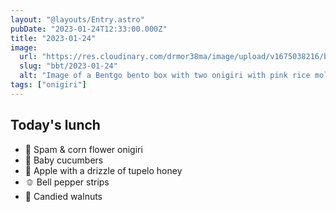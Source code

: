 ```yaml
---
layout: "@layouts/Entry.astro"
pubDate: "2023-01-24T12:33:00.000Z"
title: "2023-01-24"
image:
  url: "https://res.cloudinary.com/drmor38ma/image/upload/v1675038216/bbt/2023-01-24.jpg"
  slug: "bbt/2023-01-24"
  alt: "Image of a Bentgo bento box with two onigiri with pink rice molded into flowers, baby cucumbers, apple chunks, bell pepper strips and candied walnuts"
tags: ["onigiri"]
---
```


## Today's lunch

- 🌸 Spam & corn flower onigiri
- 🥒 Baby cucumbers
- 🍯 Apple with a drizzle of tupelo honey
- 🫑 Bell pepper strips
- 🍫 Candied walnuts
